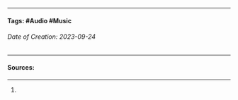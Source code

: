 __________________________________________________________________________
#### **Tags:** #Audio #Music
###### *Date of Creation: 2023-09-24*
__________________________________________________________________________


#### Sources:
__________________________________________________________________________
1. 